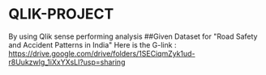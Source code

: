 # QLIK-PROJECT
By using Qlik sense performing analysis
##Given Dataset for "Road Safety and Accident Patterns in India"
Here is the G-link : https://drive.google.com/drive/folders/1SECiqmZyk1ud-r8Uukzwlg_1iXxYXsLl?usp=sharing
